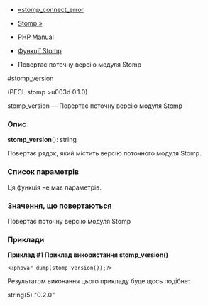- [«stomp_connect_error](function.stomp-connect-error.md)
- [Stomp »](class.stomp.md)

- [PHP Manual](index.md)
- [Функції Stomp](ref.stomp.md)
- Повертає поточну версію модуля Stomp

#stomp_version

(PECL stomp \>u003d 0.1.0)

stomp_version — Повертає поточну версію модуля Stomp

### Опис

**stomp_version**(): string

Повертає рядок, який містить версію поточного модуля Stomp.

### Список параметрів

Ця функція не має параметрів.

### Значення, що повертаються

Повертає поточну версію модуля Stomp

### Приклади

**Приклад #1 Приклад використання **stomp_version()****

` <?phpvar_dump(stomp_version());?> `

Результатом виконання цього прикладу буде щось подібне:

string(5) "0.2.0"

